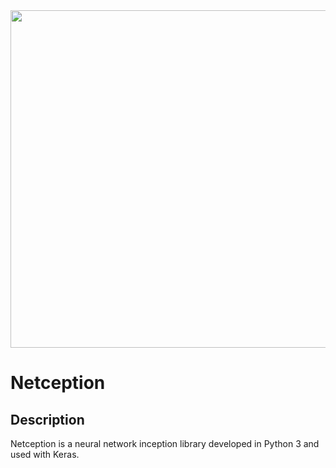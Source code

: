 <div align="center">
    <img src="http://gdurl.com/g-tt" width="540">
</div>

# Netception

## Description

Netception is a neural network inception library developed 
in Python 3 and used with Keras.
